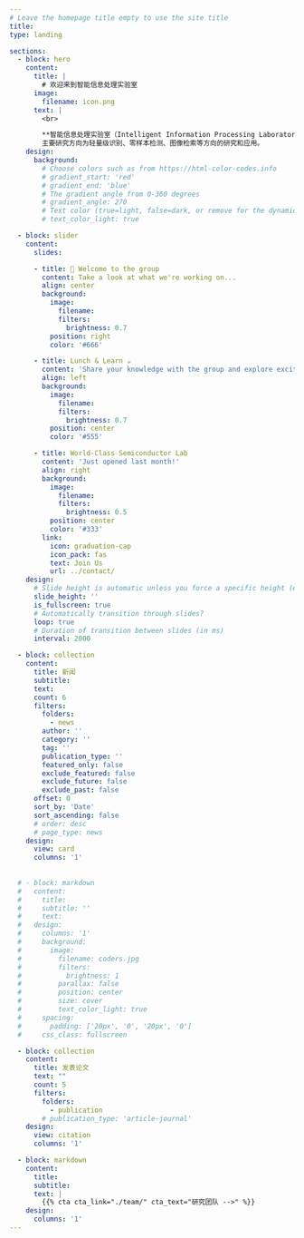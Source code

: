 ```yaml
---
# Leave the homepage title empty to use the site title
title: 
type: landing

sections:
  - block: hero
    content:
      title: |
        # 欢迎来到智能信息处理实验室
      image:
        filename: icon.png
      text: |
        <br>

        **智能信息处理实验室（Intelligent Information Processing Laboratory）** 成立于2020年，是鲁东大学信息与电气工程学院下属的研究团队。\
        主要研究方向为轻量级识别、零样本检测、图像检索等方向的研究和应用。
    design:
      background:
        # Choose colors such as from https://html-color-codes.info
        # gradient_start: 'red'
        # gradient_end: 'blue'
        # The gradient angle from 0-360 degrees
        # gradient_angle: 270
        # Text color (true=light, false=dark, or remove for the dynamic theme color).
        # text_color_light: true

  - block: slider
    content:
      slides:

      - title: 👋 Welcome to the group
        content: Take a look at what we're working on...
        align: center
        background:
          image:
            filename: 
            filters:
              brightness: 0.7
          position: right
          color: '#666'

      - title: Lunch & Learn ☕️
        content: 'Share your knowledge with the group and explore exciting new topics together!'
        align: left
        background:
          image:
            filename: 
            filters:
              brightness: 0.7
          position: center
          color: '#555'

      - title: World-Class Semiconductor Lab
        content: 'Just opened last month!'
        align: right
        background:
          image:
            filename: 
            filters:
              brightness: 0.5
          position: center
          color: '#333'
        link:
          icon: graduation-cap
          icon_pack: fas
          text: Join Us
          url: ../contact/
    design:
      # Slide height is automatic unless you force a specific height (e.g. '400px')
      slide_height: ''
      is_fullscreen: true
      # Automatically transition through slides?
      loop: true
      # Duration of transition between slides (in ms)
      interval: 2000

  - block: collection
    content:
      title: 新闻
      subtitle: 
      text: 
      count: 6
      filters:
        folders:
          - news
        author: ''
        category: ''
        tag: ''
        publication_type: ''
        featured_only: false
        exclude_featured: false
        exclude_future: false
        exclude_past: false
      offset: 0
      sort_by: 'Date'
      sort_ascending: false
      # order: desc
      # page_type: news
    design:
      view: card  
      columns: '1'
      
  
  # - block: markdown
  #   content:
  #     title:
  #     subtitle: ''
  #     text:
  #   design:
  #     columns: '1'
  #     background:
  #       image: 
  #         filename: coders.jpg
  #         filters:
  #           brightness: 1
  #         parallax: false
  #         position: center
  #         size: cover
  #         text_color_light: true
  #     spacing:
  #       padding: ['20px', '0', '20px', '0']
  #     css_class: fullscreen

  - block: collection
    content:
      title: 发表论文
      text: ""
      count: 5
      filters:
        folders:
          - publication
        # publication_type: 'article-journal'
    design:
      view: citation
      columns: '1'

  - block: markdown
    content:
      title:
      subtitle:
      text: |
        {{% cta cta_link="./team/" cta_text="研究团队 -->" %}}
    design:
      columns: '1'
---
```

